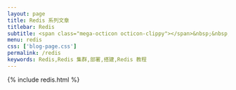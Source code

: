 ```yaml
---
layout: page
title: Redis 系列文章
titlebar: Redis 
subtitle: <span class="mega-octicon octicon-clippy"></span>&nbsp;&nbsp; Redis 系列教程
menu: redis
css: ['blog-page.css']
permalink: /redis
keywords: Redis,Redis 集群,部署,搭建,Redis 教程
---
```

{% include redis.html %}